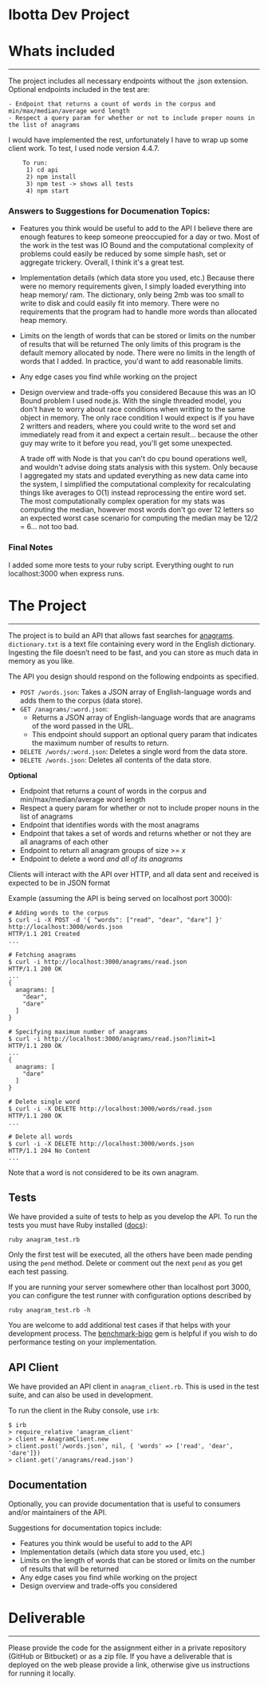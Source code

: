 Ibotta Dev Project
=========

# Whats included

---

The project includes all necessary endpoints without the .json extension. Optional endpoints included in the test are:

```
- Endpoint that returns a count of words in the corpus and min/max/median/average word length
- Respect a query param for whether or not to include proper nouns in the list of anagrams
```
I would have implemented the rest, unfortunately I have to wrap up some client work. To test, I used node version 4.4.7.
```
    To run:
     1) cd api
     2) npm install
     3) npm test -> shows all tests
     4) npm start
```

### Answers to Suggestions for Documenation Topics:
- Features you think would be useful to add to the API
    I believe there are enough features to keep someone preoccupied for a day or two. Most of the work in the test was IO Bound and the computational complexity of problems could easily be reduced by some simple hash, set or aggregate trickery. Overall, I think it's a great test.

- Implementation details (which data store you used, etc.)
    Because there were no memory requirements given, I simply loaded everything into heap memory/ ram. The dictionary, only being 2mb
    was too small to write to disk and could easily fit into memory. There were no requirements that the program had to handle more words than allocated heap memory.

- Limits on the length of words that can be stored or limits on the number of results that will be returned
    The only limits of this program is the default memory allocated by node. There were no limits in the length of words that I added. In practice, you'd want to add reasonable limits.

- Any edge cases you find while working on the project
    

- Design overview and trade-offs you considered
    Because this was an IO Bound problem I used node.js. With the single threaded model, you don't have to worry about race conditions when writting to the same object in memory. The only race condition I would expect is if you have 2 writters and readers, where you could write to the word set and immediately read from it and expect a certain result... because the other guy may write to it before you read, you'll get some unexpected.

    A trade off with Node is that you can't do cpu bound operations well, and wouldn't advise doing stats analysis with this system. Only because I aggregated my stats and updated everything as new data came into the system, I simplified the computational complexity for recalculating things like averages to O(1) instead reprocessing the entire word set. The most computationally complex operation for my stats was computing the median, however most words don't go over 12 letters so an expected worst case scenario for computing the median may be 12/2 = 6... not too bad.


### Final Notes
I added some more tests to your ruby script. Everything ought to run localhost:3000 when express runs.

# The Project

---

The project is to build an API that allows fast searches for [anagrams](https://en.wikipedia.org/wiki/Anagram). `dictionary.txt` is a text file containing every word in the English dictionary. Ingesting the file doesn’t need to be fast, and you can store as much data in memory as you like.

The API you design should respond on the following endpoints as specified.

- `POST /words.json`: Takes a JSON array of English-language words and adds them to the corpus (data store).
- `GET /anagrams/:word.json`:
  - Returns a JSON array of English-language words that are anagrams of the word passed in the URL.
  - This endpoint should support an optional query param that indicates the maximum number of results to return.
- `DELETE /words/:word.json`: Deletes a single word from the data store.
- `DELETE /words.json`: Deletes all contents of the data store.


**Optional**
- Endpoint that returns a count of words in the corpus and min/max/median/average word length
- Respect a query param for whether or not to include proper nouns in the list of anagrams
- Endpoint that identifies words with the most anagrams
- Endpoint that takes a set of words and returns whether or not they are all anagrams of each other
- Endpoint to return all anagram groups of size >= *x*
- Endpoint to delete a word *and all of its anagrams*

Clients will interact with the API over HTTP, and all data sent and received is expected to be in JSON format

Example (assuming the API is being served on localhost port 3000):

```{bash}
# Adding words to the corpus
$ curl -i -X POST -d '{ "words": ["read", "dear", "dare"] }' http://localhost:3000/words.json
HTTP/1.1 201 Created
...

# Fetching anagrams
$ curl -i http://localhost:3000/anagrams/read.json
HTTP/1.1 200 OK
...
{
  anagrams: [
    "dear",
    "dare"
  ]
}

# Specifying maximum number of anagrams
$ curl -i http://localhost:3000/anagrams/read.json?limit=1
HTTP/1.1 200 OK
...
{
  anagrams: [
    "dare"
  ]
}

# Delete single word
$ curl -i -X DELETE http://localhost:3000/words/read.json
HTTP/1.1 200 OK
...

# Delete all words
$ curl -i -X DELETE http://localhost:3000/words.json
HTTP/1.1 204 No Content
...
```

Note that a word is not considered to be its own anagram.


## Tests

We have provided a suite of tests to help as you develop the API. To run the tests you must have Ruby installed ([docs](https://www.ruby-lang.org/en/documentation/installation/)):

```{bash}
ruby anagram_test.rb
```

Only the first test will be executed, all the others have been made pending using the `pend` method. Delete or comment out the next `pend` as you get each test passing.

If you are running your server somewhere other than localhost port 3000, you can configure the test runner with configuration options described by

```{bash}
ruby anagram_test.rb -h
```

You are welcome to add additional test cases if that helps with your development process. The [benchmark-bigo](https://github.com/davy/benchmark-bigo) gem is helpful if you wish to do performance testing on your implementation.

## API Client

We have provided an API client in `anagram_client.rb`. This is used in the test suite, and can also be used in development.

To run the client in the Ruby console, use `irb`:

```{ruby}
$ irb
> require_relative 'anagram_client'
> client = AnagramClient.new
> client.post('/words.json', nil, { 'words' => ['read', 'dear', 'dare']})
> client.get('/anagrams/read.json')
```

## Documentation

Optionally, you can provide documentation that is useful to consumers and/or maintainers of the API.

Suggestions for documentation topics include:

- Features you think would be useful to add to the API
- Implementation details (which data store you used, etc.)
- Limits on the length of words that can be stored or limits on the number of results that will be returned
- Any edge cases you find while working on the project
- Design overview and trade-offs you considered


# Deliverable
---

Please provide the code for the assignment either in a private repository (GitHub or Bitbucket) or as a zip file. If you have a deliverable that is deployed on the web please provide a link, otherwise give us instructions for running it locally.
